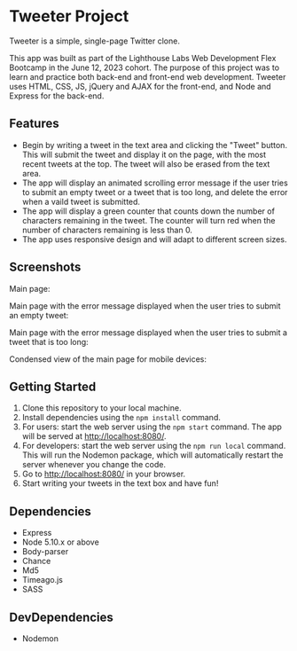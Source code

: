 # Tweeter Project

Tweeter is a simple, single-page Twitter clone.

This app was built as part of the Lighthouse Labs Web Development Flex Bootcamp in the June 12, 2023 cohort. The purpose of this project was to learn and practice both back-end and front-end web development. Tweeter uses  HTML, CSS, JS, jQuery and AJAX for the front-end, and Node and Express for the back-end.

## Features

- Begin by writing a tweet in the text area and clicking the "Tweet" button. This will submit the tweet and display it on the page, with the most recent tweets at the top. The tweet will also be erased from the text area.
- The app will display an animated scrolling error message if the user tries to submit an empty tweet or a tweet that is too long, and delete the error when a vaild tweet is submitted.
- The app will display a green counter that counts down the number of characters remaining in the tweet. The counter will turn red when the number of characters remaining is less than 0.
- The app uses responsive design and will adapt to different screen sizes.


## Screenshots

Main page: 

Main page with the error message displayed when the user tries to submit an empty tweet:

Main page with the error message displayed when the user tries to submit a tweet that is too long:

Condensed view of the main page for mobile devices:



## Getting Started

1. Clone this repository to your local machine. 
2. Install dependencies using the `npm install` command.
3. For users: start the web server using the `npm start` command. The app will be served at <http://localhost:8080/>.
4. For developers: start the web server using the `npm run local` command. This will run the Nodemon package, which will automatically restart the server whenever you change the code. 
5. Go to <http://localhost:8080/> in your browser.
6. Start writing your tweets in the text box and have fun! 

## Dependencies 

- Express
- Node 5.10.x or above
- Body-parser
- Chance
- Md5
- Timeago.js
- SASS

## DevDependencies

- Nodemon